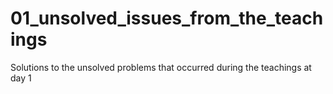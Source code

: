 # 01_unsolved_issues_from_the_teachings
Solutions to the unsolved problems that occurred during the teachings at day 1
